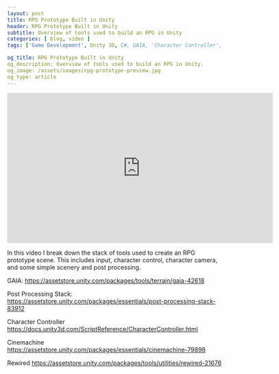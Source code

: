 ```yaml
---
layout: post
title: RPG Prototype Built in Unity
header: RPG Prototype Built in Unity
subtitle: Overview of tools used to build an RPG in Unity
categories: [ blog, video ]
tags: ['Game Development', Unity 3D, C#, GAIA, 'Character Controller', Cinemachine, Rewired, Prototyping]

og_title: RPG Prototype Built in Unity
og_description: Overview of tools used to build an RPG in Unity.
og_image: /assets/images/rpg-prototype-preview.jpg
og_type: article
---
```


<iframe style="display: block; margin: 0 auto" width="620" height="350" src="https://www.youtube.com/embed/zH9rrMtXnA0" frameborder="0" allow="autoplay; encrypted-media" allowfullscreen></iframe>

In this video I break down the stack of tools used to create an RPG prototype scene. This includes input, character control, character camera, and some simple scenery and post processing.

GAIA:
https://assetstore.unity.com/packages/tools/terrain/gaia-42618

Post Processing Stack:
https://assetstore.unity.com/packages/essentials/post-processing-stack-83912

Character Controller
https://docs.unity3d.com/ScriptReference/CharacterController.html

Cinemachine
https://assetstore.unity.com/packages/essentials/cinemachine-79898

Rewired
https://assetstore.unity.com/packages/tools/utilities/rewired-21676
